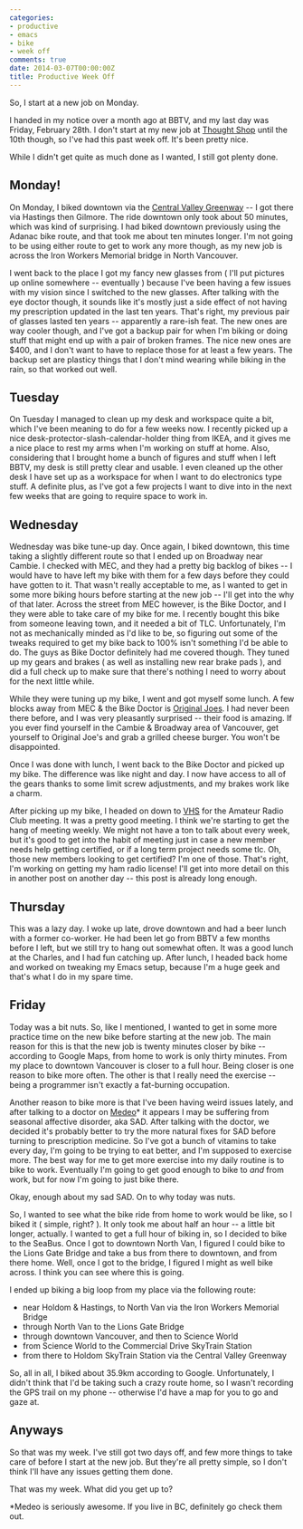 ```yaml
---
categories:
- productive
- emacs
- bike
- week off
comments: true
date: 2014-03-07T00:00:00Z
title: Productive Week Off
---
```


So, I start at a new job on Monday.

I handed in my notice over a month ago at BBTV, and my last day was Friday, February 28th. I don't start at my new job at [Thought Shop][1] until the 10th though, so I've had this past week off. It's been pretty nice.

<!--more-->

While I didn't get quite as much done as I wanted, I still got plenty done.

## Monday!

On Monday, I biked downtown via the [Central Valley Greenway][2] -- I got there via Hastings then Gilmore. The ride downtown only took about 50 minutes, which was kind of surprising. I had biked downtown previously using the Adanac bike route, and that took me about ten minutes longer. I'm not going to be using either route to get to work any more though, as my new job is across the Iron Workers Memorial bridge in North Vancouver.

I went back to the place I got my fancy new glasses from ( I'll put pictures up online somewhere -- eventually ) because I've been having a few issues with my vision since I switched to the new glasses. After talking with the eye doctor though, it sounds like it's mostly just a side effect of not having my prescription updated in the last ten years. That's right, my previous pair of glasses lasted ten years -- apparently a rare-ish feat. The new ones are way cooler though, and I've got a backup pair for when I'm biking or doing stuff that might end up with a pair of broken frames. The nice new ones are $400, and I don't want to have to replace those for at least a few years. The backup set are plasticy things that I don't mind wearing while biking in the rain, so that worked out well.


## Tuesday

On Tuesday I managed to clean up my desk and workspace quite a bit, which I've been meaning to do for a few weeks now. I recently picked up a nice desk-protector-slash-calendar-holder thing from IKEA, and it gives me a nice place to rest my arms when I'm working on stuff at home. Also, considering that I brought home a bunch of figures and stuff when I left BBTV, my desk is still pretty clear and usable. I even cleaned up the other desk I have set up as a workspace for when I want to do electronics type stuff. A definite plus, as I've got a few projects I want to dive into in the next few weeks that are going to require space to work in.


## Wednesday

Wednesday was bike tune-up day. Once again, I biked downtown, this time taking a slightly different route so that I ended up on Broadway near Cambie. I checked with MEC, and they had a pretty big backlog of bikes -- I would have to have left my bike with them for a few days before they could have gotten to it. That wasn't really acceptable to me, as I wanted to get in some more biking hours before starting at the new job -- I'll get into the why of that later. Across the street from MEC however, is the Bike Doctor, and I they were able to take care of my bike for me. I recently bought this bike from someone leaving town, and it needed a bit of TLC. Unfortunately, I'm not as mechanically minded as I'd like to be, so figuring out some of the tweaks required to get my bike back to 100% isn't something I'd be able to do. The guys as Bike Doctor definitely had me covered though. They tuned up my gears and brakes ( as well as installing new rear brake pads ), and did a full check up to make sure that there's nothing I need to worry about for the next little while.

While they were tuning up my bike, I went and got myself some lunch. A few blocks away from MEC & the Bike Doctor is [Original Joes][3]. I had never been there before, and I was very pleasantly surprised -- their food is amazing. If you ever find yourself in the Cambie & Broadway area of Vancouver, get yourself to Original Joe's and grab a grilled cheese burger. You won't be disappointed.

Once I was done with lunch, I went back to the Bike Doctor and picked up my bike. The difference was like night and day. I now have access to all of the gears thanks to some limit screw adjustments, and my brakes work like a charm.

After picking up my bike, I headed on down to [VHS][4] for the Amateur Radio Club meeting. It was a pretty good meeting. I think we're starting to get the hang of meeting weekly. We might not have a ton to talk about every week, but it's good to get into the habit of meeting just in case a new member needs help getting certified, or if a long term project needs some tlc. Oh, those new members looking to get certified? I'm one of those. That's right, I'm working on getting my ham radio license! I'll get into more detail on this in another post on another day -- this post is already long enough.

## Thursday

This was a lazy day. I woke up late, drove downtown and had a beer lunch with a former co-worker. He had been let go from BBTV a few months before I left, but we still try to hang out somewhat often. It was a good lunch at the Charles, and I had fun catching up. After lunch, I headed back home and worked on tweaking my Emacs setup, because I'm a huge geek and that's what I do in my spare time.

## Friday

Today was a bit nuts. So, like I mentioned, I wanted to get in some more practice time on the new bike before starting at the new job. The main reason for this is that the new job is twenty minutes closer by bike -- according to Google Maps, from home to work is only thirty minutes. From my place to downtown Vancouver is closer to a full hour. Being closer is one reason to bike more often. The other is that I really need the exercise -- being a programmer isn't exactly a fat-burning occupation.

Another reason to bike more is that I've been having weird issues lately, and after talking to a doctor on [Medeo][5]* it appears I may be suffering from seasonal affective disorder, aka SAD. After talking with the doctor, we decided it's probably better to try the more natural fixes for SAD before turning to prescription medicine. So I've got a bunch of vitamins to take every day, I'm going to be trying to eat better, and I'm supposed to exercise more. The best way for me to get more exercise into my daily routine is to bike to work. Eventually I'm going to get good enough to bike to *and* from work, but for now I'm going to just bike there.

Okay, enough about my sad SAD. On to why today was nuts.

So, I wanted to see what the bike ride from home to work would be like, so I biked it ( simple, right? ). It only took me about half an hour -- a little bit longer, actually. I wanted to get a full hour of biking in, so I decided to bike to the SeaBus. Once I got to downtown North Van, I figured I could bike to the Lions Gate Bridge and take a bus from there to downtown, and from there home. Well, once I got to the bridge, I figured I might as well bike across. I think you can see where this is going.

I ended up biking a big loop from my place via the following route:
* near Holdom & Hastings, to North Van via the Iron Workers Memorial Bridge
* through North Van to the Lions Gate Bridge
* through downtown Vancouver, and then to Science World
* from Science World to the Commercial Drive SkyTrain Station
* from there to Holdom SkyTrain Station via the Central Valley Greenway

So, all in all, I biked about 35.9km according to Google. Unfortunately, I didn't think that I'd be taking such a crazy route home, so I wasn't recording the GPS trail on my phone -- otherwise I'd have a map for you to go and gaze at.

## Anyways

So that was my week. I've still got two days off, and few more things to take care of before I start at the new job. But they're all pretty simple, so I don't think I'll have any issues getting them done.

That was my week. What did you get up to?

\*Medeo is seriously awesome. If you live in BC, definitely go check them out.


[1]: http://www.thoughtshop.com/
[2]: http://www.translink.ca/en/Getting-Around/Cycling/Central-Valley-Greenway.aspx
[3]: http://www.originaljoes.ca/
[4]: http://hackspace.ca
[5]: https://medeo.ca
